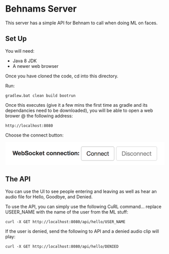 # Behnams Server

This server has a simple API for Behnam to call when doing ML on faces. 

## Set Up

You will need:

* Java 8 JDK
* A newer web browser

Once you have cloned the code, cd into this directory.

Run:

```
gradlew.bat clean build bootrun
```

Once this executes (give it a few mins the first time as gradle and its dependancies need to be downloaded), you will be able to open a web brower @ the following address:

```
http://localhost:8080
```

Choose the connect button:



![Alt](/ConnectButton.png "Connect Button")

## The API

You can use the UI to see people entering and leaving as well as hear an audio file for Hello, Goodbye, and Denied.

To use the API, you can simply use the following CuRL command... replace USEER_NAME with the name of the user from the ML stuff:

```
curl -X GET http://localhost:8080/api/hello/USER_NAME
```

If the user is denied, send the following to API and a denied audio clip will play:

```
curl -X GET http://localhost:8080/api/hello/DENIED
```